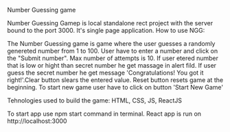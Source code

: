 Number Guessing game

Number Guessing Gamep is local standalone rect project with the server bound to the port 3000. It's single page application. How to use NGG:

The Number Guessing game is game where the user guesses a randomly genereted number from 1 to 100. User have to enter a number and click on the "Submit number". Max number of attempts is 10. If user etered number that is low or hight than secret number he get massage in alert fild. If user guess the secret number he get message 'Congratulations! You got it right!'.Clear button slears the entered value. Reset button resets game at the beginning. To start new game user have to click on button 'Start New Game'

Tehnologies used to build the game:
HTML,
CSS,
JS,
ReactJS

To start app use npm start command in terminal. React app is run on http://localhost:3000
